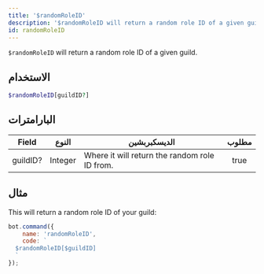 ```yaml
---
title: '$randomRoleID'
description: '$randomRoleID will return a random role ID of a given guild.'
id: randomRoleID
---
```


`$randomRoleID` will return a random role ID of a given guild.

## الاستخدام

```php
$randomRoleID[guildID?]
```

## البارامترات

| Field    | النوع   | الديسكبربشين                                  | مطلوب |
| -------- | ------- | --------------------------------------------- |:-----:|
| guildID? | Integer | Where it will return the random role ID from. | true  |

## مثال

This will return a random role ID of your guild:

```javascript
bot.command({
    name: 'randomRoleID',
    code: `
  $randomRoleID[$guildID]
  `
});
```
